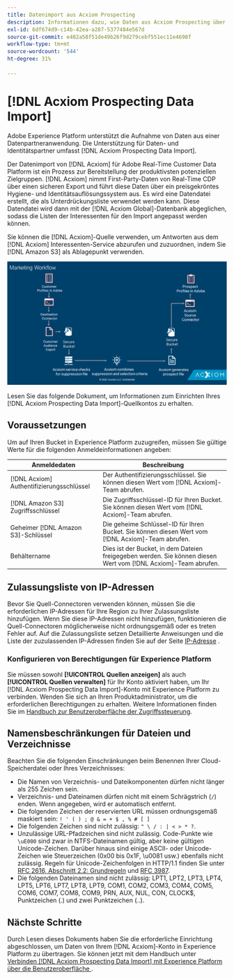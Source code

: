 ```yaml
---
title: Datenimport aus Acxiom Prospecting
description: Informationen dazu, wie Daten aus Acxiom Prospecting über die Benutzeroberfläche mit Adobe Experience Platform und Adobe Real-Time Customer Data Platform verbunden werden.
exl-id: 6df674d9-c14b-42ea-a287-5377484e567d
source-git-commit: e402a58f51de49b26f9d279cebf551ec11e4698f
workflow-type: tm+mt
source-wordcount: '544'
ht-degree: 31%

---
```


# [!DNL Acxiom Prospecting Data Import]

Adobe Experience Platform unterstützt die Aufnahme von Daten aus einer Datenpartneranwendung. Die Unterstützung für Daten- und Identitätspartner umfasst [!DNL Acxiom Prospecting Data Import].

Der Datenimport von [!DNL Acxiom] für Adobe Real-Time Customer Data Platform ist ein Prozess zur Bereitstellung der produktivsten potenziellen Zielgruppen. [!DNL Acxiom] nimmt First-Party-Daten von Real-Time CDP über einen sicheren Export und führt diese Daten über ein preisgekröntes Hygiene- und Identitätsauflösungssystem aus. Es wird eine Datendatei erstellt, die als Unterdrückungsliste verwendet werden kann. Diese Datendatei wird dann mit der [!DNL Acxiom Global]-Datenbank abgeglichen, sodass die Listen der Interessenten für den Import angepasst werden können.

Sie können die [!DNL Acxiom]-Quelle verwenden, um Antworten aus dem [!DNL Acxiom] Interessenten-Service abzurufen und zuzuordnen, indem Sie [!DNL Amazon S3] als Ablagepunkt verwenden.

![acxiom-prospects-workflow](../../images/tutorials/create/acxiom-prospect-suppression-data-sourcing/acxiom-prospecting.png)

Lesen Sie das folgende Dokument, um Informationen zum Einrichten Ihres [!DNL Acxiom Prospecting Data Import]-Quellkontos zu erhalten.

## Voraussetzungen

Um auf Ihren Bucket in Experience Platform zuzugreifen, müssen Sie gültige Werte für die folgenden Anmeldeinformationen angeben:

| Anmeldedaten | Beschreibung |
| --- | --- |
| [!DNL Acxiom] Authentifizierungsschlüssel | Der Authentifizierungsschlüssel. Sie können diesen Wert vom [!DNL Acxiom]-Team abrufen. |
| [!DNL Amazon S3] Zugriffsschlüssel | Die Zugriffsschlüssel-ID für Ihren Bucket. Sie können diesen Wert vom [!DNL Acxiom]-Team abrufen. |
| Geheimer [!DNL Amazon S3]-Schlüssel | Die geheime Schlüssel-ID für Ihren Bucket. Sie können diesen Wert vom [!DNL Acxiom]-Team abrufen. |
| Behältername | Dies ist der Bucket, in dem Dateien freigegeben werden. Sie können diesen Wert vom [!DNL Acxiom]-Team abrufen. |

## Zulassungsliste von IP-Adressen

Bevor Sie Quell-Connectoren verwenden können, müssen Sie die erforderlichen IP-Adressen für Ihre Region zu Ihrer Zulassungsliste hinzufügen. Wenn Sie diese IP-Adressen nicht hinzufügen, funktionieren die Quell-Connectoren möglicherweise nicht ordnungsgemäß oder es treten Fehler auf. Auf die Zulassungsliste setzen Detaillierte Anweisungen und die Liste der zuzulassenden IP-Adressen finden Sie auf der Seite [IP-Adresse](../../ip-address-allow-list.md) .

### Konfigurieren von Berechtigungen für Experience Platform

Sie müssen sowohl **[!UICONTROL Quellen anzeigen]** als auch **[!UICONTROL Quellen verwalten]** für Ihr Konto aktiviert haben, um Ihr [!DNL Acxiom Prospecting Data Import]-Konto mit Experience Platform zu verbinden. Wenden Sie sich an Ihren Produktadministrator, um die erforderlichen Berechtigungen zu erhalten. Weitere Informationen finden Sie im [Handbuch zur Benutzeroberfläche der Zugriffssteuerung](../../../access-control/abac/ui/permissions.md).

## Namensbeschränkungen für Dateien und Verzeichnisse

Beachten Sie die folgenden Einschränkungen beim Benennen Ihrer Cloud-Speicherdatei oder Ihres Verzeichnisses:

- Die Namen von Verzeichnis- und Dateikomponenten dürfen nicht länger als 255 Zeichen sein.
- Verzeichnis- und Dateinamen dürfen nicht mit einem Schrägstrich (`/`) enden. Wenn angegeben, wird er automatisch entfernt.
- Die folgenden Zeichen der reservierten URL müssen ordnungsgemäß maskiert sein: `! ' ( ) ; @ & = + $ , % # [ ]`
- Die folgenden Zeichen sind nicht zulässig: `" \ / : | < > * ?`.
- Unzulässige URL-Pfadzeichen sind nicht zulässig. Code-Punkte wie `\uE000` sind zwar in NTFS-Dateinamen gültig, aber keine gültigen Unicode-Zeichen. Darüber hinaus sind einige ASCII- oder Unicode-Zeichen wie Steuerzeichen (0x00 bis 0x1F, \u0081 usw.) ebenfalls nicht zulässig. Regeln für Unicode-Zeichenfolgen in HTTP/1.1 finden Sie unter [RFC 2616, Abschnitt 2.2: Grundregeln](https://www.ietf.org/rfc/rfc2616.txt) und [RFC 3987](https://www.ietf.org/rfc/rfc3987.txt).
- Die folgenden Dateinamen sind nicht zulässig: LPT1, LPT2, LPT3, LPT4, LPT5, LPT6, LPT7, LPT8, LPT9, COM1, COM2, COM3, COM4, COM5, COM6, COM7, COM8, COM9, PRN, AUX, NUL, CON, CLOCK$, Punktzeichen (.) und zwei Punktzeichen (..).

## Nächste Schritte

Durch Lesen dieses Dokuments haben Sie die erforderliche Einrichtung abgeschlossen, um Daten von Ihrem [!DNL Acxiom]-Konto in Experience Platform zu übertragen. Sie können jetzt mit dem Handbuch unter [Verbinden [!DNL Acxiom Prospecting Data Import]  mit Experience Platform über die Benutzeroberfläche ](../../tutorials/ui/create/data-partners/acxiom-prospecting-data-import.md).
